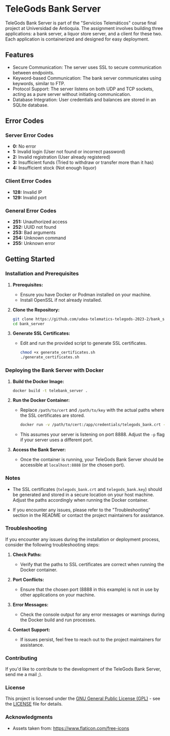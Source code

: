 # TeleGods Bank Server

TeleGods Bank Server is part of the "Servicios Telemáticos" course final project
at Universidad de Antioquia. The assignment involves building three
applications: a bank server, a liquor store server, and a client for these two.
Each application is containerized and designed for easy deployment.

## Features

- Secure Communication: The server uses SSL to secure communication between
  endpoints.
- Keyword-based Communication: The bank server communicates using keywords,
  similar to FTP.
- Protocol Support: The server listens on both UDP and TCP sockets, acting as a
  pure server without initiating communication.
- Database Integration: User credentials and balances are stored in an SQLite
  database.

## Error Codes

### Server Error Codes

- **0:** No error
- **1:** Invalid login (User not found or incorrect password)
- **2:** Invalid registration (User already registered)
- **3:** Insufficient funds (Tried to withdraw or transfer more than it has)
- **4:** Insufficient stock (Not enough liquor)

### Client Error Codes

- **128:** Invalid IP
- **129:** Invalid port

### General Error Codes

- **251:** Unauthorized access
- **252:** UUID not found
- **253:** Bad arguments
- **254:** Unknown command
- **255:** Unknown error

## Getting Started

### Installation and Prerequisites

1. **Prerequisites:**

   - Ensure you have Docker or Podman installed on your machine.
   - Install OpenSSL if not already installed.

2. **Clone the Repository:**

   ```bash
   git clone https://github.com/udea-telematics-telegods-2023-2/bank_server.git
   cd bank_server
   ```

3. **Generate SSL Certificates:**
   - Edit and run the provided script to generate SSL certificates.
     ```bash
     chmod +x generate_certificates.sh
     ./generate_certificates.sh
     ```

### Deploying the Bank Server with Docker

1. **Build the Docker Image:**

   ```bash
   docker build -t telebank_server .
   ```

2. **Run the Docker Container:**

   - Replace `/path/to/cert` and `/path/to/key` with the actual paths where the
     SSL certificates are stored.

     ```bash
     docker run -v /path/to/cert:/app/credentials/telegods_bank.crt -v /path/to/key:/app/credentials/telegods_bank.key -p 8888:8888 telebank_server
     ```

   - This assumes your server is listening on port 8888. Adjust the `-p` flag if
     your server uses a different port.

3. **Access the Bank Server:**
   - Once the container is running, your TeleGods Bank Server should be
     accessible at `localhost:8888` (or the chosen port).

### Notes

- The SSL certificates (`telegods_bank.crt` and `telegods_bank.key`) should be
  generated and stored in a secure location on your host machine. Adjust the
  paths accordingly when running the Docker container.

- If you encounter any issues, please refer to the "Troubleshooting" section in
  the README or contact the project maintainers for assistance.

### Troubleshooting

If you encounter any issues during the installation or deployment process,
consider the following troubleshooting steps:

1. **Check Paths:**

   - Verify that the paths to SSL certificates are correct when running the
     Docker container.

2. **Port Conflicts:**

   - Ensure that the chosen port (8888 in this example) is not in use by other
     applications on your machine.

3. **Error Messages:**

   - Check the console output for any error messages or warnings during the
     Docker build and run processes.

4. **Contact Support:**
   - If issues persist, feel free to reach out to the project maintainers for
     assistance.

### Contributing

If you'd like to contribute to the development of the TeleGods Bank Server, send
me a mail ;).

### License

This project is licensed under the [GNU General Public License (GPL)](LICENSE) -
see the [LICENSE](LICENSE) file for details.

### Acknowledgments

- Assets taken from: https://www.flaticon.com/free-icons
